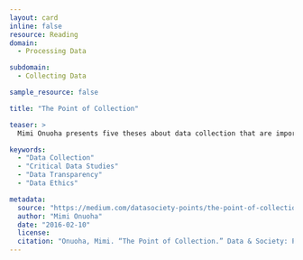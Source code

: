 ```yaml
---
layout: card
inline: false
resource: Reading
domain:
  - Processing Data

subdomain:
  - Collecting Data

sample_resource: false

title: "The Point of Collection"

teaser: >
  Mimi Onuoha presents five theses about data collection that are important to keep in mind while working with data.

keywords:
  - "Data Collection"
  - "Critical Data Studies"
  - "Data Transparency"
  - "Data Ethics"

metadata:
  source: "https://medium.com/datasociety-points/the-point-of-collection-8ee44ad7c2fa"
  author: "Mimi Onuoha"
  date: "2016-02-10"
  license:
  citation: "Onuoha, Mimi. “The Point of Collection.” Data & Society: Points, 31 Oct. 2016, https://points.datasociety.net/the-point-of-collection-8ee44ad7c2fa."
---
```


